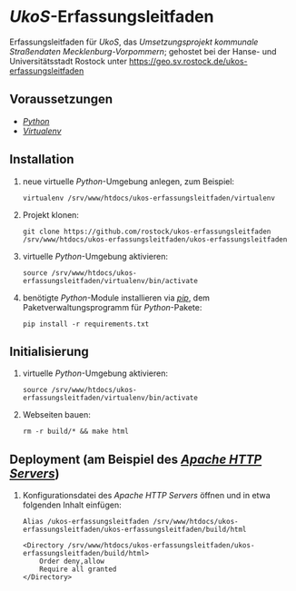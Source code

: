 # *UkoS*-Erfassungsleitfaden

Erfassungsleitfaden für *UkoS*, das *Umsetzungsprojekt kommunale Straßendaten Mecklenburg-Vorpommern*; gehostet bei der Hanse- und Universitätsstadt Rostock unter https://geo.sv.rostock.de/ukos-erfassungsleitfaden

## Voraussetzungen

*   [*Python*](https://www.python.org)
*   [*Virtualenv*](https://virtualenv.pypa.io)

## Installation

1.  neue virtuelle *Python*-Umgebung anlegen, zum Beispiel:

        virtualenv /srv/www/htdocs/ukos-erfassungsleitfaden/virtualenv

1.  Projekt klonen:

        git clone https://github.com/rostock/ukos-erfassungsleitfaden /srv/www/htdocs/ukos-erfassungsleitfaden/ukos-erfassungsleitfaden

1.  virtuelle *Python*-Umgebung aktivieren:

        source /srv/www/htdocs/ukos-erfassungsleitfaden/virtualenv/bin/activate

1.  benötigte *Python*-Module installieren via [*pip*](https://pip.pypa.io), dem Paketverwaltungsprogramm für *Python*-Pakete:

        pip install -r requirements.txt

## Initialisierung

1.  virtuelle *Python*-Umgebung aktivieren:

        source /srv/www/htdocs/ukos-erfassungsleitfaden/virtualenv/bin/activate

1.  Webseiten bauen:

        rm -r build/* && make html

## Deployment (am Beispiel des [*Apache HTTP Servers*](https://httpd.apache.org))

1.  Konfigurationsdatei des *Apache HTTP Servers* öffnen und in etwa folgenden Inhalt einfügen:
    
        Alias /ukos-erfassungsleitfaden /srv/www/htdocs/ukos-erfassungsleitfaden/ukos-erfassungsleitfaden/build/html

        <Directory /srv/www/htdocs/ukos-erfassungsleitfaden/ukos-erfassungsleitfaden/build/html>
            Order deny,allow
            Require all granted
        </Directory>
